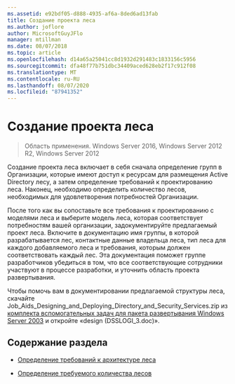 ```yaml
---
ms.assetid: e92bdf05-d888-4935-af6a-8ded6ad13fab
title: Создание проекта леса
ms.author: joflore
author: MicrosoftGuyJFlo
manager: mtillman
ms.date: 08/07/2018
ms.topic: article
ms.openlocfilehash: d14a65a25041cc8d1932d291483c1833156c5956
ms.sourcegitcommit: dfa48f77b751dbc34409aced628eb2f17c912f08
ms.translationtype: MT
ms.contentlocale: ru-RU
ms.lasthandoff: 08/07/2020
ms.locfileid: "87941352"
---
```

# <a name="creating-a-forest-design"></a>Создание проекта леса

> Область применения. Windows Server 2016, Windows Server 2012 R2, Windows Server 2012

Создание проекта леса включает в себя сначала определение групп в Организации, которые имеют доступ к ресурсам для размещения Active Directory лесу, а затем определение требований к проектированию леса. Наконец, необходимо определить количество лесов, необходимых для удовлетворения потребностей Организации.

После того как вы сопоставьте все требования к проектированию с моделями леса и выберите модель леса, которая соответствует потребностям вашей организации, задокументируйте предлагаемый проект леса. Включите в документацию имя группы, в которой разрабатывается лес, контактные данные владельца леса, тип леса для каждого добавляемого леса и требования, которым должен соответствовать каждый лес. Эта документация поможет группе разработчиков убедиться в том, что все соответствующие сотрудники участвуют в процессе разработки, и уточнить область проекта развертывания.

Чтобы помочь вам в документировании предлагаемой структуры леса, скачайте Job_Aids_Designing_and_Deploying_Directory_and_Security_Services.zip из [комплекта вспомогательных задач для пакета развертывания Windows Server 2003](https://microsoft.com/download/details.aspx?id=9608) и откройте «design (DSSLOGI_3.doc)».

## <a name="in-this-section"></a>Содержание раздела

- [Определение требований к архитектуре леса](../../ad-ds/plan/Identifying-Forest-Design-Requirements.md)

- [Определение требуемого количества лесов](../../ad-ds/plan/Determining-the-Number-of-Forests-Required.md)
